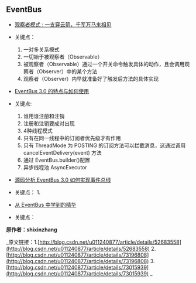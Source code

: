 ## EventBus

- [观察者模式 : 一支穿云箭，千军万马来相见](http://blog.csdn.net/u011240877/article/details/52683558)
 - 关键点：
   1. 一对多关系模式
   2. 一切始于被观察者（Observable）
   3. 被观察者（Observable）通过一个开关命令触发具体的动作，且会调用观察者（Observer）中的某个方法
   4. 观察者（Observer）内早就准备好了触发后方法的具体实现
   

- [EventBus 3.0 的特点与如何使用](http://blog.csdn.net/u011240877/article/details/73015939)
 - 关键点:
   1. 谁用谁注册和注销
   2. 注册和注销要成对出现
   3. 4种线程模式
   4. 只有在同一线程中的订阅者优先级才有作用
   5. 只有 ThreadMode 为 POSTING 的订阅方法可以拦截消息，这通过调用 cancelEventDelivery(event) 方法
   6. 通过 EventBus.builder()配置
   7. 异步线程池 AsyncExecutor


- [源码分析 EventBus 3.0 如何实现事件总线](http://blog.csdn.net/u011240877/article/details/73196808)
 - 关键点：
   1. 
   
   
- [从 EventBus 中学到的精华](http://blog.csdn.net/u011240877/article/details/74599216)
 - 关键点：
 
 
 **原作者：shixinzhang**

_原文链接：1.[http://blog.csdn.net/u011240877/article/details/52683558](http://blog.csdn.net/u011240877/article/details/52683558)
2. [http://blog.csdn.net/u011240877/article/details/73196808](http://blog.csdn.net/u011240877/article/details/73196808)
3. [http://blog.csdn.net/u011240877/article/details/73015939](http://blog.csdn.net/u011240877/article/details/73015939)
_